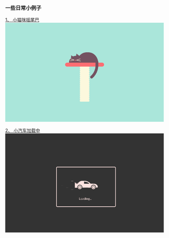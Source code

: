 ### 一些日常小例子

[1、 小猫咪摇尾巴](https://asazws.github.io/Duck-leg/demo/SleepingCat/index.html)
![](SleepingCat/images/cat.gif)

[2、 小汽车加载中](https://asazws.github.io/Duck-leg/demo/CarePreloader/index.html)
![](CarePreloader/images/car.gif)